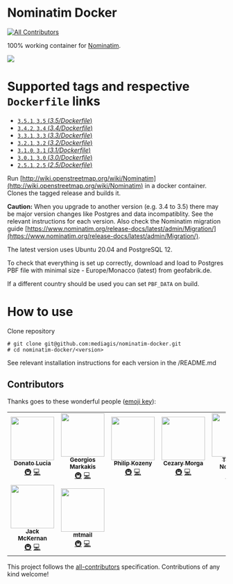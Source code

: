 # Nominatim Docker
[![All Contributors](https://img.shields.io/badge/all_contributors-3-orange.svg?style=flat-square)](#contributors)

100% working container for [Nominatim](https://github.com/openstreetmap/Nominatim).

[![](https://images.microbadger.com/badges/image/mediagis/nominatim.svg)](https://microbadger.com/images/mediagis/nominatim "Get your own image badge on microbadger.com")
# Supported tags and respective `Dockerfile` links #

- [`3.5.1`, `3.5`  (*3.5/Dockerfile*)](https://github.com/mediagis/nominatim-docker/tree/master/3.5)
- [`3.4.2`, `3.4`  (*3.4/Dockerfile*)](https://github.com/mediagis/nominatim-docker/tree/master/3.4)
- [`3.3.1`, `3.3`  (*3.3/Dockerfile*)](https://github.com/mediagis/nominatim-docker/tree/master/3.3)
- [`3.2.1`, `3.2`  (*3.2/Dockerfile*)](https://github.com/mediagis/nominatim-docker/tree/master/3.2)
- [`3.1.0`, `3.1`  (*3.1/Dockerfile*)](https://github.com/mediagis/nominatim-docker/tree/master/3.1)
- [`3.0.1`, `3.0`  (*3.0/Dockerfile*)](https://github.com/mediagis/nominatim-docker/tree/master/3.0)
- [`2.5.1`, `2.5`  (*2.5/Dockerfile*)](https://github.com/mediagis/nominatim-docker/tree/master/2.5)

Run [http://wiki.openstreetmap.org/wiki/Nominatim](http://wiki.openstreetmap.org/wiki/Nominatim) in a docker container. Clones the tagged release and builds it. 

**Caution:** When you upgrade to another version (e.g. 3.4 to 3.5) there may be major version changes like Postgres and data incompatiblity. See the relevant instructions for each version. Also check the Nominatim migration guide [https://www.nominatim.org/release-docs/latest/admin/Migration/](https://www.nominatim.org/release-docs/latest/admin/Migration/).

The latest version uses Ubuntu 20.04 and PostgreSQL 12.

To check that everything is set up correctly, download and load to Postgres PBF file with minimal size - Europe/Monacco (latest) from geofabrik.de.

If a different country should be used you can set `PBF_DATA` on build.

# How to use
Clone repository

  ```
  # git clone git@github.com:mediagis/nominatim-docker.git
  # cd nominatim-docker/<version>
  ```
See relevant installation instructions for each version in the <version>/README.md

## Contributors

Thanks goes to these wonderful people ([emoji key](https://allcontributors.org/docs/en/emoji-key)):

<!-- ALL-CONTRIBUTORS-LIST:START - Do not remove or modify this section -->
<!-- prettier-ignore-start -->
<!-- markdownlint-disable -->
<table>
  <tr>
    <td align="center"><a href="https://github.com/dlucia"><img src="https://avatars3.githubusercontent.com/u/1665623?v=4" width="100px;" alt=""/><br /><sub><b>Donato Lucia</b></sub></a><br /><a href="#infra-dlucia" title="Infrastructure (Hosting, Build-Tools, etc)">🚇</a> <a href="https://github.com/mediagis/nominatim-docker/commits?author=dlucia" title="Code">💻</a></td>
    <td align="center"><a href="https://github.com/geomark"><img src="https://avatars1.githubusercontent.com/u/1500692?v=4" width="100px;" alt=""/><br /><sub><b>Georgios Markakis</b></sub></a><br /><a href="#infra-geomark" title="Infrastructure (Hosting, Build-Tools, etc)">🚇</a> <a href="https://github.com/mediagis/nominatim-docker/commits?author=geomark" title="Code">💻</a></td>
    <td align="center"><a href="http://www.symvaro.com"><img src="https://avatars1.githubusercontent.com/u/16721635?v=4" width="100px;" alt=""/><br /><sub><b>Philip Kozeny</b></sub></a><br /><a href="#infra-philipkozeny" title="Infrastructure (Hosting, Build-Tools, etc)">🚇</a> <a href="https://github.com/mediagis/nominatim-docker/commits?author=philipkozeny" title="Code">💻</a></td>
    <td align="center"><a href="http://www.therek.net/"><img src="https://avatars2.githubusercontent.com/u/89052?v=4" width="100px;" alt=""/><br /><sub><b>Cezary Morga</b></sub></a><br /><a href="#infra-therek" title="Infrastructure (Hosting, Build-Tools, etc)">🚇</a> <a href="https://github.com/mediagis/nominatim-docker/commits?author=therek" title="Code">💻</a></td>
    <td align="center"><a href="https://github.com/thomasnordquist"><img src="https://avatars0.githubusercontent.com/u/7721625?v=4" width="100px;" alt=""/><br /><sub><b>Thomas Nordquist</b></sub></a><br /><a href="#infra-thomasnordquist" title="Infrastructure (Hosting, Build-Tools, etc)">🚇</a> <a href="https://github.com/mediagis/nominatim-docker/commits?author=thomasnordquist" title="Code">💻</a></td>
    <td align="center"><a href="https://keybase.io/davkorss"><img src="https://avatars0.githubusercontent.com/u/5597595?v=4" width="100px;" alt=""/><br /><sub><b>Andrey Ruíz</b></sub></a><br /><a href="https://github.com/mediagis/nominatim-docker/commits?author=davkorss" title="Documentation">📖</a></td>
    <td align="center"><a href="https://github.com/UntitleDude"><img src="https://avatars2.githubusercontent.com/u/14983691?v=4" width="100px;" alt=""/><br /><sub><b>UntitleDude</b></sub></a><br /><a href="#infra-UntitleDude" title="Infrastructure (Hosting, Build-Tools, etc)">🚇</a> <a href="https://github.com/mediagis/nominatim-docker/commits?author=UntitleDude" title="Code">💻</a></td>
  </tr>
  <tr>
    <td align="center"><a href="https://www.linkedin.com/in/jmcker"><img src="https://avatars3.githubusercontent.com/u/25001741?v=4" width="100px;" alt=""/><br /><sub><b>Jack McKernan</b></sub></a><br /><a href="#infra-jmcker" title="Infrastructure (Hosting, Build-Tools, etc)">🚇</a> <a href="https://github.com/mediagis/nominatim-docker/commits?author=jmcker" title="Code">💻</a></td>
    <td align="center"><a href="https://twitter.com/mtmthemovie"><img src="https://avatars1.githubusercontent.com/u/3727288?v=4" width="100px;" alt=""/><br /><sub><b>mtmail</b></sub></a><br /><a href="#infra-mtmail" title="Infrastructure (Hosting, Build-Tools, etc)">🚇</a> <a href="https://github.com/mediagis/nominatim-docker/commits?author=mtmail" title="Code">💻</a></td>
  </tr>
</table>

<!-- markdownlint-enable -->
<!-- prettier-ignore-end -->
<!-- ALL-CONTRIBUTORS-LIST:END -->

This project follows the [all-contributors](https://github.com/all-contributors/all-contributors) specification. Contributions of any kind welcome!
